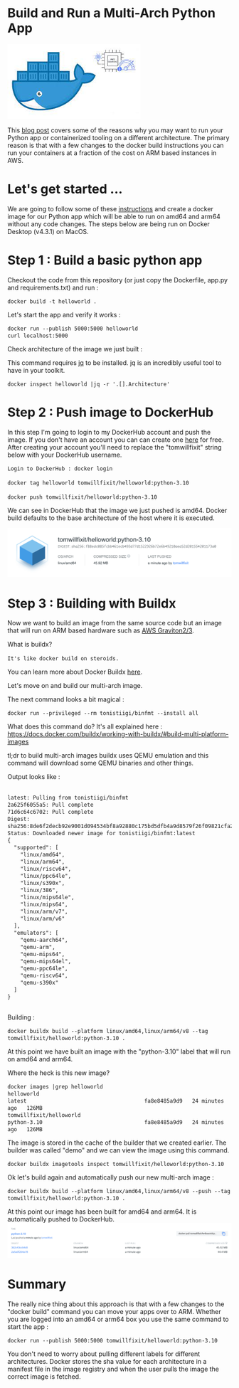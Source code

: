 # Build and Run a Multi-Arch Python App 

![default](images/multi-arch.jpeg)

This [blog post](https://medium.com/devops-dudes/migrating-a-dockerized-gitlab-chat-bot-to-arm-in-an-afternoon-9324dc43480d) covers some of the reasons why you may want to run your Python app or containerized tooling on a different architecture. The primary reason is that with a few changes to the docker build instructions you can run your containers at a fraction of the cost on ARM based instances in AWS.


# Let's get started ...

We are going to follow some of these [instructions](https://docs.docker.com/language/python/build-images) and create a docker image for our Python app which will be able to run on amd64 and arm64 without any code changes.  The steps below are being run on Docker Desktop (v4.3.1) on MacOS.


# Step 1 : Build a basic python app

Checkout the code from this repository (or just copy the Dockerfile, app.py and requirements.txt) and run :
```
docker build -t helloworld .
```

Let's start the app and verify it works :

```
docker run --publish 5000:5000 helloworld
curl localhost:5000
```

Check architecture of the image we just built : 

This command requires [jq](https://stedolan.github.io/jq/) to be installed. jq is an incredibly useful tool to have in your toolkit.
```
docker inspect helloworld |jq -r '.[].Architecture'
```

# Step 2 : Push image to DockerHub

In this step I'm going to login to my DockerHub account and push the image. If you don't have an account you can can create one [here](https://hub.docker.com/) for free. After creating your account you'll need to replace the "tomwillfixit" string below with your DockerHub username.

```
Login to DockerHub : docker login

docker tag helloworld tomwillfixit/helloworld:python-3.10

docker push tomwillfixit/helloworld:python-3.10
```

We can see in DockerHub that the image we just pushed is amd64. Docker build defaults to the base architecture of the host where it is executed.

![default](images/dockerhub1.png)

# Step 3 : Building with Buildx

Now we want to build an image from the same source code but an image that will run on ARM based hardware such as [AWS Graviton2/3](https://aws.amazon.com/ec2/graviton/).

What is buildx?

`It's like docker build on steroids.`

You can learn more about Docker Buildx [here](https://docs.docker.com/buildx/working-with-buildx).

Let's move on and build our multi-arch image.

The next command looks a bit magical : 
```
docker run --privileged --rm tonistiigi/binfmt --install all
```

What does this command do? It's all explained here : https://docs.docker.com/buildx/working-with-buildx/#build-multi-platform-images

tl;dr to build multi-arch images buildx uses QEMU emulation and this command will download some QEMU binaries and other things.

Output looks like :
```

latest: Pulling from tonistiigi/binfmt
2a625f6055a5: Pull complete 
71d6c64c6702: Pull complete 
Digest: sha256:8de6f2decb92e9001d094534bf8a92880c175bd5dfb4a9d8579f26f09821cfa2
Status: Downloaded newer image for tonistiigi/binfmt:latest
{
  "supported": [
    "linux/amd64",
    "linux/arm64",
    "linux/riscv64",
    "linux/ppc64le",
    "linux/s390x",
    "linux/386",
    "linux/mips64le",
    "linux/mips64",
    "linux/arm/v7",
    "linux/arm/v6"
  ],
  "emulators": [
    "qemu-aarch64",
    "qemu-arm",
    "qemu-mips64",
    "qemu-mips64el",
    "qemu-ppc64le",
    "qemu-riscv64",
    "qemu-s390x"
  ]
}


```

Building : 
```
docker buildx build --platform linux/amd64,linux/arm64/v8 --tag tomwillfixit/helloworld:python-3.10 .
```

At this point we have built an image with the "python-3.10" label that will run on amd64 and arm64.

Where the heck is this new image?

```
docker images |grep helloworld
helloworld                                                                latest                                     fa8e8485a9d9   24 minutes ago   126MB                               
tomwillfixit/helloworld                                                   python-3.10                                fa8e8485a9d9   24 minutes ago   126MB
```

The image is stored in the cache of the builder that we created earlier. The builder was called "demo" and we can view the image using this command.
```
docker buildx imagetools inspect tomwillfixit/helloworld:python-3.10
```

Ok let's build again and automatically push our new multi-arch image : 
```
docker buildx build --platform linux/amd64,linux/arm64/v8 --push --tag tomwillfixit/helloworld:python-3.10 .
```

At this point our image has been built for amd64 and arm64. It is automatically pushed to DockerHub.
![multi](images/dockerhub2.png)

# Summary

The really nice thing about this approach is that with a few changes to the "docker build" command you can move your apps over to ARM. Whether you are logged into an amd64 or arm64 box you use the same command to start the app : 

```
docker run --publish 5000:5000 tomwillfixit/helloworld:python-3.10
```

You don't need to worry about pulling different labels for different architectures. Docker stores the sha value for each architecture in a manifest file in the image registry and when the user pulls the image the correct image is fetched.
